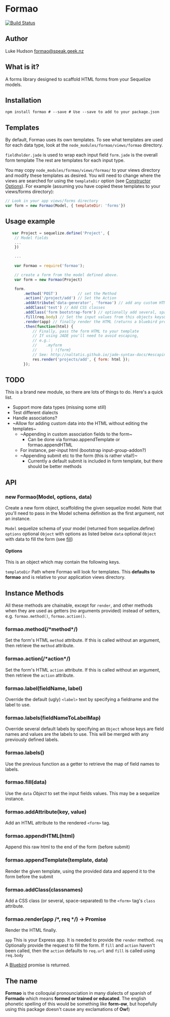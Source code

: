 # Formao
[![Build Status](https://travis-ci.org/lingo/formao.svg?branch=master)](https://travis-ci.org/lingo/formao)

## Author
Luke Hudson <formao@speak.geek.nz>

## What is it?
A forms library designed to scaffold HTML forms from your Sequelize models.

## Installation

    npm install formao # --save # Use --save to add to your package.json

## Templates

By  default, Formao uses its own templates.
To see what templates are used for each data type, look at the 
`node_modules/formao/views/formao` directory.

`fieldholder.jade` is used to wrap each input field
`form.jade` is the overall form template
The rest are templates for each input type.

You may copy `node_modules/formao/views/formao/` to your views directory and modify these templates as desired.  You will need to change where the views are searched for using the `templateDir` option (see [Constructor Options](#options)).  For example (assuming you have copied these templates to your views/forms directory):

~~~js
// Look in your app views/forms directory
var form = new Formao(Model, { templateDir: 'forms'})
~~~


## Usage example

~~~js
   var Project = sequelize.define('Project', {
    // Model fields
    ...
    })

    ...
    
    var Formao = require('formao');

    // create a form from the model defined above.
    var form = new Formao(Project)

    form.
        .method('POST')         // set the Method
        .action('/project/add') // Set the Action
        .addAttribute('data-generator', 'formao') // add any custom HTML attribute
        .addClass('test') // Add CSS classes
        .addClass('form bootstrap-form') // optionally add several, space-separated
        .fill(req.body) // Set the input values from this objects keys&values
        .render(app) // finally render the HTML (returns a bluebird promise)
        .then(function(html) {
            // Finally, pass the form HTML to your template
            // If using JADE you'll need to avoid escaping, 
            // e.g.:
            //    .myform
            //      | !{form}
            // See: http://naltatis.github.io/jade-syntax-docs/#escaping
            res.render('projects/add', { form: html }); 
        });
~~~

## TODO

This is a brand new module, so there are lots of things to do.
Here's a quick list.

- Support more data types (missing some still)
- Test different dialects
- Handle associations?
- ~Allow for adding custom data into the HTML without editing the templates~
    + ~Appending in custom association fields to the form~
        * Can be done via formao.appendTemplate or formao.appendHTML
    + For instance, per-input html (bootstrap input-group-addon?)
    + ~Appending submit etc to the form (this is rather vital!)~
        * Currently a default submit is included in form template, but there should be better methods

## API

### new Formao(Model, options, data)

Create a new form object, scaffolding the given sequelize model.
Note that you'll need to pass in the Model schema definition as the first argument, not an instance.

`Model` sequelize schema of your model (returned from sequelize.define)
`options` optional `Object` with options as listed below
`data` optional `Object` with data to fill the form (see [fill](#formaofilldata))

#### Options
This is an object which may contain the following keys.

`templateDir` Path where Formao will look for templates. This **defaults to formao** and is relative to your application views directory.

## Instance Methods
All these methods are chainable, except for `render`, and other methods when they are used as getters (no arguments provided) instead of setters, e.g. `formao.method()`, `formao.action()`.

### formao.method(/\*method\*/)
Set the form's HTML `method` attribute.
If this is called without an argument, then retrieve the `method` attribute.

### formao.action(/\*action\*/)
Set the form's HTML `action` attribute.
If this is called without an argument, then retrieve the `action` attribute.

### formao.label(fieldName, label)
Override the default (ugly) `<label>` text by specifying a fieldname and the label to use.

### formao.labels(fieldNameToLabelMap)
Override several default labels by specifying an `Object` whose keys are field names and values are the labels to use.  This will be merged with any previously defined labels.

### formao.labels()
Use the previous function as a getter to retrieve the map of field names to labels.

### formao.fill(data)
Use the `data` *Object* to set the input fields values. This may be a sequelize instance.

### formao.addAttribute(key, value)
Add an HTML attribute to the rendered `<form>` tag.

### formao.appendHTML(html)
Append this raw html to the end of the form (before submit)

### formao.appendTemplate(template, data)
Render the given template, using the provided data and append it to the form
before the submit

### formao.addClass(classnames)
Add a CSS class (or several, space-separated) to the `<form>` tag's `class` attribute.

### formao.render(app /*, req */) -> Promise
Render the HTML finally.

`app` This is your Express app.  It is needed to provide the `render` method.
`req` Optionally provide the request to fill the form.  If `fill` and `action` haven't been called, then the `action` defaults to `req.url` and `fill` is called using `req.body`

A [Bluebird][bluebird] promise is returned.


## The name

**Formao** is the colloquial pronounciation in many dialects of spanish of **Formado** which means **formed or trained or educated**. The english phonetic spelling of this would be something like **form-ow**, but hopefully using this package doesn't cause any exclamations of **Ow!**)

[bluebird]: https://www.npmjs.org/package/bluebird "NPM package for bluebird"

